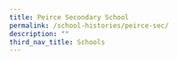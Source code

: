 ```yaml
---
title: Peirce Secondary School
permalink: /school-histories/peirce-sec/
description: ""
third_nav_title: Schools
---
```


